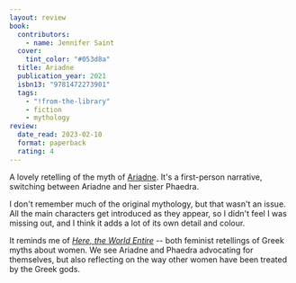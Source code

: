 ```yaml
---
layout: review
book:
  contributors:
    - name: Jennifer Saint
  cover:
    tint_color: "#053d8a"
  title: Ariadne
  publication_year: 2021
  isbn13: "9781472273901"
  tags:
    - "!from-the-library"
    - fiction
    - mythology
review:
  date_read: 2023-02-10
  format: paperback
  rating: 4
---
```


A lovely retelling of the myth of [Ariadne](https://en.wikipedia.org/wiki/Ariadne).
It's a first-person narrative, switching between Ariadne and her sister Phaedra.

I don't remember much of the original mythology, but that wasn't an issue.
All the main characters get introduced as they appear, so I didn't feel I was missing out, and I think it adds a lot of its own detail and colour.

It reminds me of [*Here, the World Entire*](/2019/here-the-world-entire/) -- both feminist retellings of Greek myths about women.
We see Ariadne and Phaedra advocating for themselves, but also reflecting on the way other women have been treated by the Greek gods.

